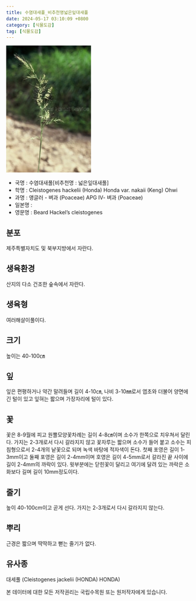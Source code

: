 ```yaml
---
title: 수염대새풀_비추천명넓은잎대새풀
date: 2024-05-17 03:10:09 +0800
category: [식물도감]
tag: [식물도감]
---
```




![수염대새풀[비추천명 : 넓은잎대새풀]](/assets/img/fileUpload/plants/basic/Gramineae/Cleistogenes/22618/1_th2.JPG)
- 국명 : 수염대새풀[비추천명 : 넓은잎대새풀]
- 학명 : Cleistogenes hackelii (Honda) Honda var. nakaii (Keng) Ohwi
- 과명 : 앵글러 - 벼과 (Poaceae) APG Ⅳ- 벼과 (Poaceae)
- 일본명 : 
- 영문명 : Beard Hackel’s cleistogenes


## 분포
제주특별자치도 및 북부지방에서 자란다.
## 생육환경
산지의 다소 건조한 숲속에서 자란다.
## 생육형
여러해살이풀이다.
## 크기
높이는 40-100㎝
## 잎
잎은 편평하거나 약간 말려들며 길이 4-10㎝, 나비 3-10㎜로서 엽초와 더불어 양면에 긴 털이 있고 잎혀는 짧으며 가장자리에 털이 있다.
## 꽃
꽃은 8-9월에 피고 원뿔모양꽃차례는 길이 4-8㎝이며 소수가 한쪽으로 치우쳐서 달린다. 가지는 2-3개로서 다시 갈라지지 않고 꽃자루는 짧으며 소수가 들어 붙고 소수는 피침형으로서 2-4개의 낱꽃으로 되며 녹색 바탕에 적자색이 돈다. 첫째 포영은 길이 1-3mm이고 둘째 포영은 길이 2-4mm이며 호영은 길이 4-5mm로서 갈라진 끝 사이에 길이 2-4mm의 까락이 있다. 윗부분에는 닫힌꽃이 달리고 여기에 달려 있는 까락은 소화보다 길며 길이 10mm정도이다.
## 줄기
높이 40-100cm이고 곧게 선다. 가지는 2-3개로서 다시 갈라지지 않는다.
## 뿌리
근경은 짧으며 딱딱하고 뻗는 줄기가 없다.
## 유사종
대세풀 (Cleistogenes jackelii (HONDA) HONDA)






본 데이터에 대한 모든 저작권리는 국립수목원 또는 원저작자에게 있습니다.
